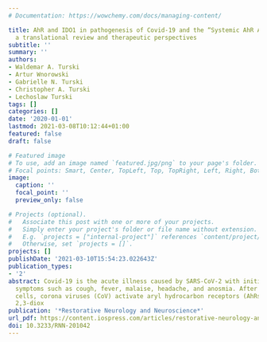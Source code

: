 ```yaml
---
# Documentation: https://wowchemy.com/docs/managing-content/

title: AhR and IDO1 in pathogenesis of Covid-19 and the “Systemic AhR Activation Syndrome:”
  a translational review and therapeutic perspectives
subtitle: ''
summary: ''
authors:
- Waldemar A. Turski
- Artur Wnorowski
- Gabrielle N. Turski
- Christopher A. Turski
- Lechoslaw Turski
tags: []
categories: []
date: '2020-01-01'
lastmod: 2021-03-08T10:12:44+01:00
featured: false
draft: false

# Featured image
# To use, add an image named `featured.jpg/png` to your page's folder.
# Focal points: Smart, Center, TopLeft, Top, TopRight, Left, Right, BottomLeft, Bottom, BottomRight.
image:
  caption: ''
  focal_point: ''
  preview_only: false

# Projects (optional).
#   Associate this post with one or more of your projects.
#   Simply enter your project's folder or file name without extension.
#   E.g. `projects = ["internal-project"]` references `content/project/deep-learning/index.md`.
#   Otherwise, set `projects = []`.
projects: []
publishDate: '2021-03-10T15:54:23.022643Z'
publication_types:
- '2'
abstract: Covid-19 is the acute illness caused by SARS-CoV-2 with initial clinical
  symptoms such as cough, fever, malaise, headache, and anosmia. After entry into
  cells, corona viruses (CoV) activate aryl hydrocarbon receptors (AhRs) by an indoleamine
  2,3-diox
publication: '*Restorative Neurology and Neuroscience*'
url_pdf: https://content.iospress.com/articles/restorative-neurology-and-neuroscience/rnn201042
doi: 10.3233/RNN-201042
---
```

